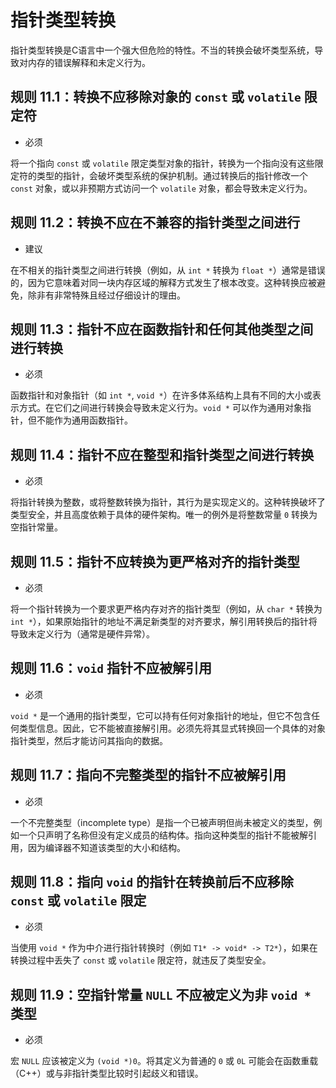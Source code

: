 # 指针类型转换

指针类型转换是C语言中一个强大但危险的特性。不当的转换会破坏类型系统，导致对内存的错误解释和未定义行为。

## 规则 11.1：转换不应移除对象的 `const` 或 `volatile` 限定符

- 必须

将一个指向 `const` 或 `volatile` 限定类型对象的指针，转换为一个指向没有这些限定符的类型的指针，会破坏类型系统的保护机制。通过转换后的指针修改一个 `const` 对象，或以非预期方式访问一个 `volatile` 对象，都会导致未定义行为。

## 规则 11.2：转换不应在不兼容的指针类型之间进行

- 建议

在不相关的指针类型之间进行转换（例如，从 `int *` 转换为 `float *`）通常是错误的，因为它意味着对同一块内存区域的解释方式发生了根本改变。这种转换应被避免，除非有非常特殊且经过仔细设计的理由。

## 规则 11.3：指针不应在函数指针和任何其他类型之间进行转换

- 必须

函数指针和对象指针（如 `int *`, `void *`）在许多体系结构上具有不同的大小或表示方式。在它们之间进行转换会导致未定义行为。`void *` 可以作为通用对象指针，但不能作为通用函数指针。

## 规则 11.4：指针不应在整型和指针类型之间进行转换

- 必须

将指针转换为整数，或将整数转换为指针，其行为是实现定义的。这种转换破坏了类型安全，并且高度依赖于具体的硬件架构。唯一的例外是将整数常量 `0` 转换为空指针常量。

## 规则 11.5：指针不应转换为更严格对齐的指针类型

- 必须

将一个指针转换为一个要求更严格内存对齐的指针类型（例如，从 `char *` 转换为 `int *`），如果原始指针的地址不满足新类型的对齐要求，解引用转换后的指针将导致未定义行为（通常是硬件异常）。

## 规则 11.6：`void` 指针不应被解引用

- 必须

`void *` 是一个通用的指针类型，它可以持有任何对象指针的地址，但它不包含任何类型信息。因此，它不能被直接解引用。必须先将其显式转换回一个具体的对象指针类型，然后才能访问其指向的数据。

## 规则 11.7：指向不完整类型的指针不应被解引用

- 必须

一个不完整类型（incomplete type）是指一个已被声明但尚未被定义的类型，例如一个只声明了名称但没有定义成员的结构体。指向这种类型的指针不能被解引用，因为编译器不知道该类型的大小和结构。

## 规则 11.8：指向 `void` 的指针在转换前后不应移除 `const` 或 `volatile` 限定

- 必须

当使用 `void *` 作为中介进行指针转换时（例如 `T1* -> void* -> T2*`），如果在转换过程中丢失了 `const` 或 `volatile` 限定符，就违反了类型安全。

## 规则 11.9：空指针常量 `NULL` 不应被定义为非 `void *` 类型

- 必须

宏 `NULL` 应该被定义为 `(void *)0`。将其定义为普通的 `0` 或 `0L` 可能会在函数重载（C++）或与非指针类型比较时引起歧义和错误。

